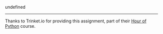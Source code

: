 undefined

---

Thanks to Trinket.io for providing this assignment, 
part of their [Hour of Python](https://hourofpython.com/a-visual-introduction-to-python/) 
course.